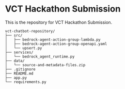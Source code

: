 # VCT Hackathon Submission

This is the repository for VCT Hackathon Submission.
```
vct-chatbot-repository/
├── src/
│   ├── bedrock-agent-action-group-lambda.py
│   ├── bedrock-agent-action-group-openapi.yaml
│   └── upsert.py
├── services/
│   └── bedrock_agent_runtime.py
├── data/
│   └── source-and-metadata-files.zip
├── .gitignore
├── README.md
├── app.py
└── requirements.py
```
